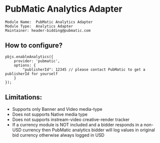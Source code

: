 # PubMatic Analytics Adapter

```
Module Name:  PubMatic Analytics Adapter
Module Type:  Analytics Adapter
Maintainer: header-bidding@pubmatic.com
```

## How to configure?
```
pbjs.enableAnalytics({
    provider: 'pubmatic',
    options: {
        "publisherId": 12345 // please contact PubMatic to get a publisherId for yourself
    }
});
```

## Limitations:
- Supports only Banner and Video media-type
- Does not supports Native media type
- Does not supports instream-video creative-render tracker
- If a currency module is NOT included and a bidder responds in a non-USD currency then PubMatic analytics bidder will log values in original bid currency otherwise always logged in USD
